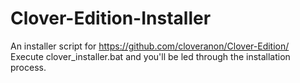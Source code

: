 # Clover-Edition-Installer
An installer script for https://github.com/cloveranon/Clover-Edition/  
Execute clover_installer.bat and you'll be led through the installation process.
